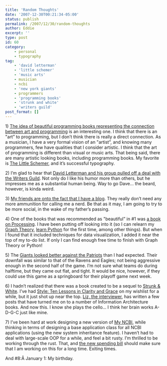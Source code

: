 ```yaml
---
title: 'Random Thoughts'
date: '2007-12-30T00:21:34-05:00'
status: publish
permalink: /2007/12/30/random-thoughts
author: Eddie
excerpt: ''
type: post
id: 60
category:
    - personal
    - typography
tag:
    - 'david letterman'
    - 'little schemer'
    - 'music arts'
    - musician
    - ncbi
    - 'new york giants'
    - programmers
    - 'programming books'
    - 'strunk and white'
    - 'writers guild'
post_format: []
---
```

1\) [The idea of beautiful programming books representing the connection between art and programming](http://ejohn.org/blog/beautiful-programming-books/) is an interesting one. I think that there is an "art” to programming, but I don’t think there is really a direct connection. As a musician, I have a very formal vision of an "artist”, and knowing many programmers, few have qualities that I consider artistic. I think that the art of programming is different than visual or music arts. That being said, there are many artistic looking books, including programming books. My favorite is [The Little Schemer](http://www.ccs.neu.edu/home/matthias/BTLS/), and it’s successful typography. [](http://gothamist.com/2007/12/29/wga_update_real.php "David Letterman")

[ ](http://edwardwelker.com/wordpress/wp-admin/upload.php?style=inline&tab=browse&action=view&ID=59&post_id=-1198988865 "David Letterman") 2) I’m glad to hear that [David Letterman and his group pulled off a deal with the Writers Guild](http://gothamist.com/2007/12/29/wga_update_real.php). Not only do I like his humor more than others, but he impresses me as a substantial human being. Way to go Dave… the beard, however, is kinda weird.

3\) [My friends are onto the fact that I have a blog](http://edwardwelker.com/2007/12/28/cats-out-of-the-bag/). They really don’t need any more ammunition for calling me a nerd. Be that as it may, I am going to try to be more social, in the wake of my father’s passing.

4\) One of the books that was recommended as "beautiful” in #1 was [a book on Processing](http://processing.org/). I have been putting off looking into it (so I can relearn my [Graph Theory](http://www.amazon.com/Introductory-Graph-Theory-Gary-Chartrand/dp/0486247759), [learn Python](http://www.amazon.com/Learning-Python-3rd-Mark-Lutz/dp/0596513984/) for the first time, among other things). But when I found that it included techniques for data visualization, I added it near the top of my to-do list. If only I can find enough free time to finish with Graph Theory or Python!

5\) The [Giants looked better against the Patriots](http://www.nytimes.com/2007/12/30/sports/football/30patriots.html) than I had expected. Their downfall was similar to that of the Ravens and Eagles; not being aggressive enough in the second half of the game. I’m not sure what teams do during halftime, but they came out flat, and tight. It would be nice, however, if they could use this game as a springboard for their playoff game next week.

6\) I hadn’t realized that there was a book created to be a sequel to [Strunk &amp; White](http://www.amazon.com/Elements-Style-Fourth-William-Strunk/dp/0205313426/). I’ve had [Style: Ten Lessons in Clarity and Grace](http://bobulate.com/2007/12/27/full-of-class-an-interview-with-joseph-williams/) on my wishlist for a while, but it just shot up near the top. [Liz, the interviewer](http://bobulate.com/), has written a few posts that have turned me on to a number of Information Architecture books. And now this. I know she plays the cello… I think her brain works A-D-G-C just like mine.

7\) I’ve been hard at work designing a new version of [My NCBI](http://pubmed.gov), while thinking in terms of designing a base application class for all NCBI applications (using the new system inheritance feature). I haven’t had to deal with large-scale OOP for a while, and feel a bit rusty. I’m thrilled to be working through the rust. That, and [the new spending bill](http://www.readwriteweb.com/archives/nih_law_29b_in_health_science.php) should make sure that I am working on this for a long time. Exiting times.

And #8:Â January 1: My birthday.